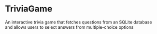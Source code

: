 # TriviaGame
An interactive trivia game that fetches questions from an SQLite database and allows users to select answers from multiple-choice options
